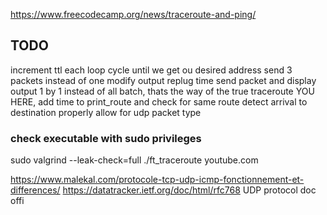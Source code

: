 
https://www.freecodecamp.org/news/traceroute-and-ping/

## TODO
increment ttl each loop cycle until we get ou desired address
send 3 packets instead of one
modify output
replug time 
send packet and display output 1 by 1 instead of all batch, thats the way of the true traceroute YOU HERE, add time to print_route and check for same route
detect arrival to destination properly
allow for udp packet type

### check executable with sudo privileges
sudo valgrind --leak-check=full ./ft_traceroute youtube.com

https://www.malekal.com/protocole-tcp-udp-icmp-fonctionnement-et-differences/
https://datatracker.ietf.org/doc/html/rfc768
UDP protocol doc offi
